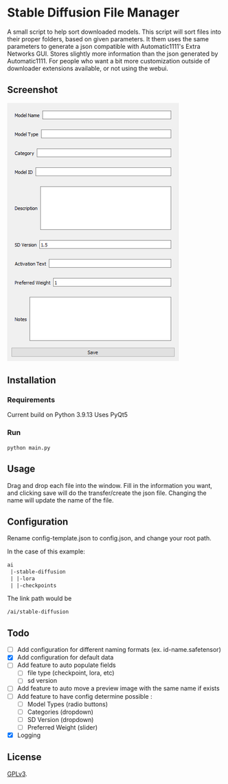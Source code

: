 # Stable Diffusion File Manager

A small script to help sort downloaded models. This script will sort files into their proper folders, based on given parameters. It them uses the same parameters to generate a json compatible with Automatic1111's Extra Networks GUI. Stores slightly more information than the json generated by Automatic1111. For people who want a bit more customization outside of downloader extensions available, or not using the webui.

## Screenshot
![Main](screenshot.png)

## Installation

### Requirements
Current build on Python 3.9.13
Uses PyQt5

### Run
```
python main.py
```

## Usage

Drag and drop each file into the window. Fill in the information you want, and clicking save will do the transfer/create the json file. Changing the name will update the name of the file.

## Configuration

Rename config-template.json to config.json, and change your root path.

In the case of this example:
```
ai
 |-stable-diffusion
 | |-lora
 | |-checkpoints
```

The link path would be
```
/ai/stable-diffusion
```

## Todo
 - [ ] Add configuration for different naming formats (ex. id-name.safetensor)
 - [x] Add configuration for default data
 - [ ] Add feature to auto populate fields
    - [ ] file type (checkpoint, lora, etc)
	- [ ] sd version
 - [ ] Add feature to auto move a preview image with the same name if exists
 - [ ] Add feature to have config determine possible :
    - [ ] Model Types (radio buttons)
	- [ ] Categories  (dropdown)
	- [ ] SD Version  (dropdown)
	- [ ] Preferred Weight (slider)
 - [x] Logging

## License
[GPLv3](https://www.gnu.org/licenses/gpl-3.0.html).